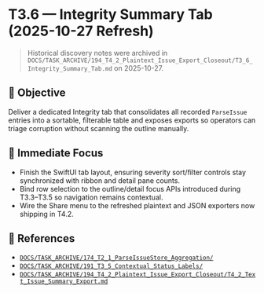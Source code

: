 # T3.6 — Integrity Summary Tab (2025-10-27 Refresh)

> Historical discovery notes were archived in `DOCS/TASK_ARCHIVE/194_T4_2_Plaintext_Issue_Export_Closeout/T3_6_Integrity_Summary_Tab.md` on 2025-10-27.

## 🎯 Objective
Deliver a dedicated Integrity tab that consolidates all recorded `ParseIssue` entries into a sortable, filterable table and exposes exports so operators can triage corruption without scanning the outline manually.

## 📌 Immediate Focus
- Finish the SwiftUI tab layout, ensuring severity sort/filter controls stay synchronized with ribbon and detail pane counts.
- Bind row selection to the outline/detail focus APIs introduced during T3.3–T3.5 so navigation remains contextual.
- Wire the Share menu to the refreshed plaintext and JSON exporters now shipping in T4.2.

## 🔗 References
- [`DOCS/TASK_ARCHIVE/174_T2_1_ParseIssueStore_Aggregation/`](../TASK_ARCHIVE/174_T2_1_ParseIssueStore_Aggregation/)
- [`DOCS/TASK_ARCHIVE/191_T3_5_Contextual_Status_Labels/`](../TASK_ARCHIVE/191_T3_5_Contextual_Status_Labels/)
- [`DOCS/TASK_ARCHIVE/194_T4_2_Plaintext_Issue_Export_Closeout/T4_2_Text_Issue_Summary_Export.md`](../TASK_ARCHIVE/194_T4_2_Plaintext_Issue_Export_Closeout/T4_2_Text_Issue_Summary_Export.md)
